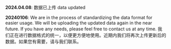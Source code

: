 **2024.04.08**: 数据已上传
data updated

**20240106**: We are in the process of standardizing the data format for easier usage. We will be uploading the updated data again in the near future. If you have any needs, please feel free to contact us at any time.
我们正在进行数据格式的统一，以便更方便地使用。近期内我们将再次上传更新后的数据。如果您有需要，请与我们联系。